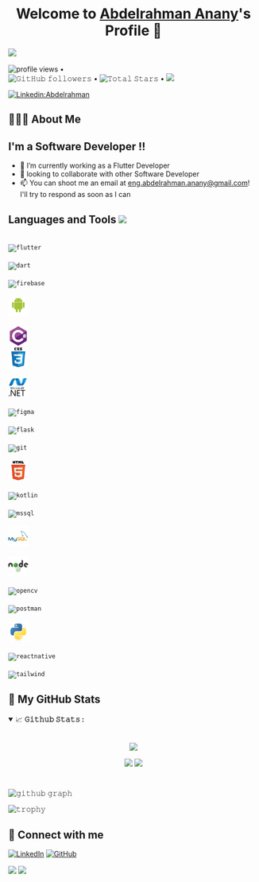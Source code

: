 



  <p align="center">
  <h1 align="center">Welcome to <a href="https://www.abdoanany.com/">Abdelrahman Anany</a>'s Profile 👋</h1>
</p>
 

 
<img src="https://profile-counter.glitch.me/AbdoAnany/count.svg">


<p align="center">

  <img alt = "profile views" src="https://komarev.com/ghpvc/?username=AbdoAnany&style=flat&color=blue"/> •   
  <img alt="𝙶𝚒𝚝𝙷𝚞𝚋 𝚏𝚘𝚕𝚕𝚘𝚠𝚎𝚛𝚜" src="https://img.shields.io/github/followers/AbdoAnany?label=Followers&style=social"/> •
  <img src="https://img.shields.io/github/stars/AbdoAnany?label=Stars" alt="𝚃𝚘𝚝𝚊𝚕 𝚂𝚝𝚊𝚛𝚜"/> •
  <a href="https://github.com/sponsors/AbdoAnany"><img src="https://img.shields.io/static/v1?label=Sponsor&message=%E2%9D%A4&logo=GitHub&color=%23fe8e86"/></a>
</p>

  
[![Linkedin:Abdelrahman](https://img.shields.io/badge/-Abdelrahman%20Anany-black?style=flat-square&logo=Linkedin&logoColor=white&link=https://www.linkedin.com/in/abd-elrahman-anany-8132071b1/)](https://www.linkedin.com/in/abd-elrahman-anany-8132071b1/)
 

## 👨🏻‍💻 About Me

## I'm a Software Developer !!
- 🌱 I’m currently working as a Flutter Developer
- 👯  looking to collaborate with other Software Developer
- 📫 You can shoot me an email at eng.abdelrahman.anany@gmail.com! I'll try to respond as soon as I can


## Languages and Tools <img src = "https://media2.giphy.com/media/QssGEmpkyEOhBCb7e1/giphy.gif?cid=ecf05e47a0n3gi1bfqntqmob8g9aid1oyj2wr3ds3mg700bl&rid=giphy.gif" width = 32px> 
<p align="left"> 
 
   <code> <img src="https://www.vectorlogo.zone/logos/flutterio/flutterio-icon.svg" alt="flutter" width="40" height="40"/> </code>
   <code> <img src="https://www.vectorlogo.zone/logos/dartlang/dartlang-icon.svg" alt="dart" width="40" height="40"/> </code>
  <code>  <img src="https://www.vectorlogo.zone/logos/firebase/firebase-icon.svg" alt="firebase" width="40" height="40"/> </code>
   <code>  <img src="https://raw.githubusercontent.com/devicons/devicon/master/icons/android/android-original-wordmark.svg" alt="android" width="40" height="40"/> </code>
   <code> <img src="https://raw.githubusercontent.com/devicons/devicon/master/icons/csharp/csharp-original.svg" alt="csharp" width="40" height="40"/>  </code>
   <code><img src="https://raw.githubusercontent.com/devicons/devicon/master/icons/css3/css3-original-wordmark.svg" alt="css3" width="40" height="40"/> </code>
   <code> <img src="https://raw.githubusercontent.com/devicons/devicon/master/icons/dot-net/dot-net-original-wordmark.svg" alt="dotnet" width="40" height="40"/>  </code>
  <code>  <img src="https://www.vectorlogo.zone/logos/figma/figma-icon.svg" alt="figma" width="40" height="40"/>  </code>
   <code> <img src="https://www.vectorlogo.zone/logos/pocoo_flask/pocoo_flask-icon.svg" alt="flask" width="40" height="40"/>  </code>
   <code> <img src="https://www.vectorlogo.zone/logos/git-scm/git-scm-icon.svg" alt="git" width="40" height="40"/> </code>
   <code> <img src="https://raw.githubusercontent.com/devicons/devicon/master/icons/html5/html5-original-wordmark.svg" alt="html5" width="40" height="40"/>  </code>
  <code>  <img src="https://www.vectorlogo.zone/logos/kotlinlang/kotlinlang-icon.svg" alt="kotlin" width="40" height="40"/>  </code>
 <code>  <img src="https://www.svgrepo.com/show/303229/microsoft-sql-server-logo.svg" alt="mssql" width="40" height="40"/>  </code>
 <code>  <img src="https://raw.githubusercontent.com/devicons/devicon/master/icons/mysql/mysql-original-wordmark.svg" alt="mysql" width="40" height="40"/> </code>
  <code>  <img src="https://raw.githubusercontent.com/devicons/devicon/master/icons/nodejs/nodejs-original-wordmark.svg" alt="nodejs" width="40" height="40"/>  </code>
  <code>  <img src="https://www.vectorlogo.zone/logos/opencv/opencv-icon.svg" alt="opencv" width="40" height="40"/> </code>
 <code>   <img src="https://www.vectorlogo.zone/logos/getpostman/getpostman-icon.svg" alt="postman" width="40" height="40"/>  </code>
 <code>   <img src="https://raw.githubusercontent.com/devicons/devicon/master/icons/python/python-original.svg" alt="python" width="40" height="40"/> </code>
 <code>   <img src="https://reactnative.dev/img/header_logo.svg" alt="reactnative" width="40" height="40"/> </code>
 <code>  <img src="https://www.vectorlogo.zone/logos/tailwindcss/tailwindcss-icon.svg" alt="tailwind" width="40" height="40"/> </code>
  </p>


## 🔭 My GitHub Stats

<details open="">
<summary>
  <g-emoji class="g-emoji" alias="chart_with_upwards_trend" fallback-src="https://github.githubassets.com/images/icons/emoji/unicode/1f4c8.png">📈</g-emoji>
  <strong>𝙶𝚒𝚝𝚑𝚞𝚋 𝚂𝚝𝚊𝚝𝚜 : </strong>
</summary>
<br/>

<p align="center">
<!--   <img height="150" width="150" src="WEBP/left.webp"/> -->
  <img align="center" src="https://github-readme-streak-stats.herokuapp.com/?user=AbdoAnany&theme=dark&hide_border=true"/>
<!--   <img height="150" width="150" src="WEBP/right.webp"/> -->
</p>

<p align="center">
    <img align="center" src="https://github-readme-stats.vercel.app/api?username=AbdoAnany&show_icons=true&hide_border=true&title_color=94b4a4&amp&icon_color=FFFFFF&amp&text_color=FFFFFF&amp&bg_color=000000&count_private=true&include_all_commits=true"/>
    <img align="center" height="195px" src="https://github-readme-stats.vercel.app/api/top-langs/?username=AbdoAnany&text_color=FFFFFF&bg_color=000000&title_color=94b4a4&langs_count=15&layout=compact&hide_border=true" />
</p>


</details>
<br/>

![𝚐𝚒𝚝𝚑𝚞𝚋 𝚐𝚛𝚊𝚙𝚑](https://github-readme-activity-graph.vercel.app/graph?username=AbdoAnany&theme=react-dark&hide_border=true&area=true)

![𝚝𝚛𝚘𝚙𝚑𝚢](https://github-profile-trophy.vercel.app/?username=AbdoAnany&column=10&margin-w=15&margin-h=15&no-bg=true&no-frame=true&theme=juicyfresh)






## 🔗 Connect with me
[![LinkedIn](https://img.shields.io/badge/linkedin-%230077B5.svg?style=for-the-badge&logo=linkedin&logoColor=white)]( https://www.linkedin.com/in/abd-elrahman-anany-8132071b1/)
[![GitHub](https://img.shields.io/badge/github-%23121011.svg?style=for-the-badge&logo=github&logoColor=white)](https://abdoanany.github.io/)

<a href = 'https://twitter.com/Abdo__anany'> <img width = '32px' align= 'center' src="https://raw.githubusercontent.com/rahulbanerjee26/githubAboutMeGenerator/main/icons/twitter.svg"/></a> 
<a href = 'https://abdoanany.github.io/'> <img width = '32px' align= 'center' src="https://raw.githubusercontent.com/rahulbanerjee26/githubAboutMeGenerator/main/icons/portfolio.png"/></a> 















